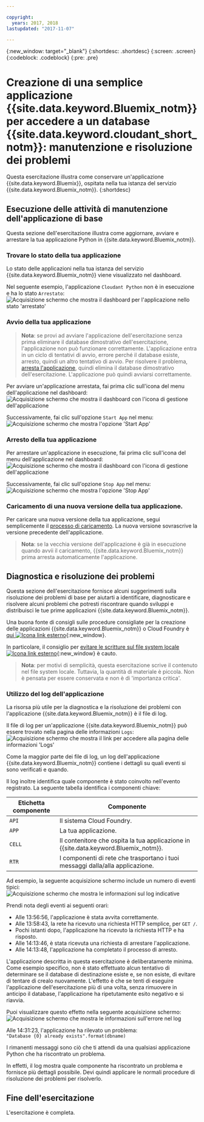 ```yaml
---

copyright:
  years: 2017, 2018
lastupdated: "2017-11-07"

---
```


{:new_window: target="_blank"}
{:shortdesc: .shortdesc}
{:screen: .screen}
{:codeblock: .codeblock}
{:pre: .pre}

<!-- Acrolinx: 2017-01-11 -->

# Creazione di una semplice applicazione {{site.data.keyword.Bluemix_notm}} per accedere a un database {{site.data.keyword.cloudant_short_notm}}: manutenzione e risoluzione dei problemi

Questa esercitazione illustra come conservare un'applicazione
{{site.data.keyword.Bluemix}},
ospitata nella tua istanza del servizio {{site.data.keyword.Bluemix_notm}}.
{:shortdesc}

<div id="maintenance"></div>

## Esecuzione delle attività di manutenzione dell'applicazione di base

Questa sezione dell'esercitazione illustra come aggiornare,
avviare e arrestare la tua applicazione
Python in {{site.data.keyword.Bluemix_notm}}.

### Trovare lo stato della tua applicazione

Lo stato delle applicazioni nella tua istanza del servizio
{{site.data.keyword.Bluemix_notm}} viene visualizzato nel dashboard.

Nel seguente esempio,
l'applicazione `Cloudant Python` non è in esecuzione e
ha lo stato `Arrestato`:<br/>
![Acquisizione schermo che mostra il dashboard per l'applicazione nello stato 'arrestato' ](images/img0037.png)

### Avvio della tua applicazione

>   **Nota**: se provi ad avviare l'applicazione dell'esercitazione
    senza prima eliminare il database dimostrativo dell'esercitazione,
    l'applicazione non può funzionare correttamente.
    L'applicazione entra in un ciclo di tentativi di avvio,
    errore perché il database esiste,
    arresto,
    quindi un altro tentativo di avvio.
    Per risolvere il problema,
    [arresta l'applicazione](#stopping-your-application),
    quindi elimina il database dimostrativo dell'esercitazione.
    L'applicazione può quindi avviarsi correttamente.

Per avviare un'applicazione arrestata, fai prima clic sull'icona del menu dell'applicazione nel dashboard:<br/>
![Acquisizione schermo che mostra il dashboard con l'icona di gestione dell'applicazione](images/img0038.png)

Successivamente,
fai clic sull'opzione `Start App` nel menu:<br/>
![Acquisizione schermo che mostra l'opzione 'Start App' ](images/img0039.png)

### Arresto della tua applicazione

Per arrestare un'applicazione in esecuzione,
fai prima clic sull'icona del menu dell'applicazione nel dashboard:<br/>
![Acquisizione schermo che mostra il dashboard con l'icona di gestione dell'applicazione](images/img0040.png)

Successivamente,
fai clic sull'opzione `Stop App` nel menu:<br/>
![Acquisizione schermo che mostra l'opzione 'Stop App' ](images/img0041.png)

<div id="troubleshooting"></div>

### Caricamento di una nuova versione della tua applicazione.

Per caricare una nuova versione della tua applicazione,
segui semplicemente il [processo di caricamento](create_bmxapp_upload.html).
La nuova versione sovrascrive la versione precedente dell'applicazione.

>   **Nota**: se la vecchia versione dell'applicazione è già in esecuzione quando avvii il caricamento,
    {{site.data.keyword.Bluemix_notm}} prima arresta automaticamente l'applicazione.

## Diagnostica e risoluzione dei problemi

Questa sezione dell'esercitazione fornisce alcuni suggerimenti sulla risoluzione dei problemi di base per aiutarti
a identificare, diagnosticare
e risolvere alcuni problemi che potresti riscontrare quando sviluppi e distribuisci
le tue prime applicazioni {{site.data.keyword.Bluemix_notm}}.

Una buona fonte di consigli sulle procedure consigliate per la creazione delle applicazioni {{site.data.keyword.Bluemix_notm}} o
Cloud Foundry è
[qui
![Icona link esterno](../images/launch-glyph.svg "Icona link esterno")](https://docs.cloudfoundry.org/devguide/deploy-apps/prepare-to-deploy.html){:new_window}.

In particolare,
il consiglio per
[evitare le scritture sul file system locale
![Icona link esterno](../images/launch-glyph.svg "Icona link esterno")](https://docs.cloudfoundry.org/devguide/deploy-apps/prepare-to-deploy.html#filesystem){:new_window}
è cauto.

>   **Nota**: per motivi di semplicità,
    questa esercitazione scrive il contenuto nel file system locale.
    Tuttavia,
    la quantità di materiale è piccola.
    Non è pensata per essere conservata
    e non è di 'importanza critica'.

### Utilizzo del log dell'applicazione

La risorsa più utile per la diagnostica e la risoluzione dei problemi con l'applicazione
{{site.data.keyword.Bluemix_notm}} è il file di log.

Il file di log per un'applicazione {{site.data.keyword.Bluemix_notm}} può essere trovato nella pagina delle informazioni `Logs`:<br/>
![Acquisizione schermo che mostra il link per accedere alla pagina delle informazioni 'Logs' ](images/img0042.png)

Come la maggior parte dei file di log,
un log dell'applicazione {{site.data.keyword.Bluemix_notm}} contiene i dettagli su quali eventi si sono verificati e quando.

Il log inoltre identifica quale componente è stato coinvolto nell'evento registrato.
La seguente tabella identifica i componenti chiave:

Etichetta componente | Componente
----------------|----------
`API`           | Il sistema Cloud Foundry.
`APP`           | La tua applicazione.
`CELL`          | Il contenitore che ospita la tua applicazione in {{site.data.keyword.Bluemix_notm}}.
`RTR`           | I componenti di rete che trasportano i tuoi messaggi dalla/alla applicazione.

Ad esempio,
la seguente acquisizione schermo include un numero di eventi tipici:<br/>
![Acquisizione schermo che mostra le informazioni sul log indicative](images/img0043.png)

Prendi nota degli eventi ai seguenti orari:

-   Alle 13:56:56, l'applicazione è stata avvita correttamente.
-   Alle 13:58:43, la rete ha ricevuto una richiesta HTTP semplice, per `GET /`.
-   Pochi istanti dopo, l'applicazione ha ricevuto la richiesta HTTP e ha risposto.
-   Alle 14:13:46, è stata ricevuta una richiesta di arrestare l'applicazione.
-   Alle 14:13:48, l'applicazione ha completato il processo di arresto.

L'applicazione descritta in questa esercitazione è deliberatamente minima.
Come esempio specifico,
non è stato effettuato alcun tentativo di determinare se il database di destinazione esiste
e,
se non esiste,
di evitare di tentare di crealo nuovamente.
L'effetto è che se tenti di eseguire l'applicazione dell'esercitazione più di una volta,
senza rimuovere in anticipo il database,
l'applicazione ha ripetutamente esito negativo e si riavvia.

Puoi visualizzare questo effetto nella seguente acquisizione schermo:<br/>
![Acquisizione schermo che mostra le informazioni sull'errore nel log](images/img0044.png)

Alle 14:31:23,
l'applicazione ha rilevato un problema:<br/>
`"Database {0} already exists".format(dbname)`

I rimanenti messaggi sono ciò che ti attendi da una qualsiasi applicazione Python che ha riscontrato un problema.

In effetti,
il log mostra quale componente ha riscontrato un problema
e fornisce più dettagli possibile.
Devi quindi applicare le normali procedure di risoluzione dei problemi per risolverlo.

## Fine dell'esercitazione

L'esercitazione è completa.
